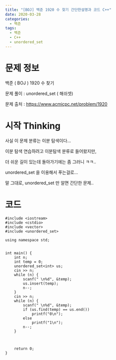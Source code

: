 ```yaml
---
title: "[BOJ] 백준 1920 수 찾기 간단한설명과 코드 C++"
date: 2020-03-28
categories: 
  - 백준
tags: 
  - 백준
  - C++
  - unordered_set
---
```

# 문제 정보
백준 ( BOJ ) 1920 수 찾기

문제 풀이 : unordered_set ( 해쉬셋)

문제 출처 : https://www.acmicpc.net/problem/1920


# 시작 Thinking

사실 이 문제 분류는 이분 탐색이다... 

이분 탐색 연습하려고 이분탐색 분류로 들어왔지만, 

더 쉬운 길이 있는데 돌아가기에는 좀 그러니 ㅋㅋ..

unordered_set 을 이용해서 푸는걸로... 

말 그대로, unordered_set 만 알면 간단한 문제..


# 코드
```
#include <iostream>
#include <cstdio>
#include <vector>
#include <unordered_set>

using namespace std;


int main() {
	int n; 
	int temp = 0;
	unordered_set<int> us;
	cin >> n;
	while (n) {
		scanf(" \n%d", &temp);
		us.insert(temp);
		n--;
	}
	cin >> n;
	while (n) {
		scanf(" \n%d", &temp);
		if (us.find(temp) == us.end())
			printf("0\n");
		else
			printf("1\n");
		n--;
	}



	return 0;
}
```
